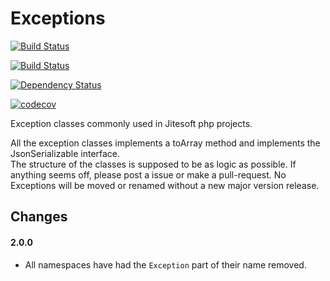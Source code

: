 # Exceptions

[![Build Status](https://img.shields.io/travis/jitesoft/php-exceptions/master.svg?label=master)](https://travis-ci.org/jitesoft/php-exceptions)  

[![Build Status](https://img.shields.io/travis/jitesoft/php-exceptions/develop.svg?label=develop)](https://travis-ci.org/jitesoft/php-exceptions)

[![Dependency Status](https://gemnasium.com/badges/github.com/jitesoft/php-exceptions.svg)](https://gemnasium.com/github.com/jitesoft/php-exceptions)

[![codecov](https://codecov.io/gh/jitesoft/php-exceptions/branch/master/graph/badge.svg)](https://codecov.io/gh/jitesoft/php-exceptions)

Exception classes commonly used in Jitesoft php projects.  

All the exception classes implements a toArray method and implements the JsonSerializable interface.  
The structure of the classes is supposed to be as logic as possible. If anything seems off, please post a issue or make a pull-request.
No Exceptions will be moved or renamed without a new major version release.  

## Changes

#### 2.0.0

* All namespaces have had the `Exception` part of their name removed.
